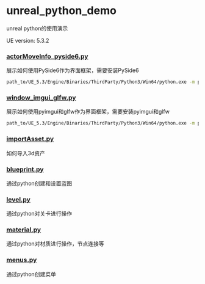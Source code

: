 # unreal_python_demo
 unreal python的使用演示

UE version: 5.3.2

### [actorMoveInfo_pyside6.py](actorMoveInfo_pyside6.py)
展示如何使用PySide6作为界面框架，需要安装PySide6
```cmd
path_to/UE_5.3/Engine/Binaries/ThirdParty/Python3/Win64/python.exe -m pip install PySide6
```

### [window_imgui_glfw.py](window_imgui_glfw.py)
展示如何使用pyimgui和glfw作为界面框架，需要安装pyimgui和glfw
```cmd
path_to/UE_5.3/Engine/Binaries/ThirdParty/Python3/Win64/python.exe -m pip install imgui[glfw]
```

### [importAsset.py](importAsset.py)
如何导入3d资产

### [blueprint.py](blueprint.py)
通过python创建和设置蓝图

### [level.py](level.py)
通过python对关卡进行操作

### [material.py](material.py)
通过python对材质进行操作，节点连接等

### [menus.py](menus.py)
通过python创建菜单